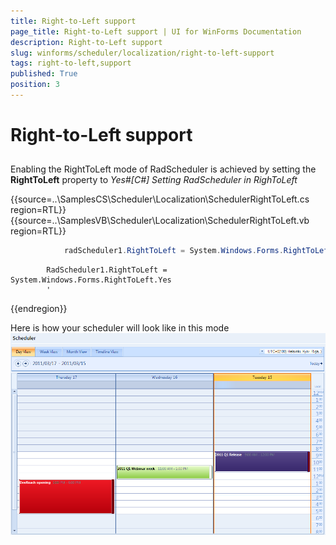 ```yaml
---
title: Right-to-Left support
page_title: Right-to-Left support | UI for WinForms Documentation
description: Right-to-Left support
slug: winforms/scheduler/localization/right-to-left-support
tags: right-to-left,support
published: True
position: 3
---
```


# Right-to-Left support



## 

Enabling the RightToLeft mode of RadScheduler is achieved by setting the __RightToLeft__ property to *Yes*#_[C#] Setting RadScheduler in RighToLeft_

	



{{source=..\SamplesCS\Scheduler\Localization\SchedulerRightToLeft.cs region=RTL}} 
{{source=..\SamplesVB\Scheduler\Localization\SchedulerRightToLeft.vb region=RTL}} 

````C#
            radScheduler1.RightToLeft = System.Windows.Forms.RightToLeft.Yes;
````
````VB.NET
        RadScheduler1.RightToLeft = System.Windows.Forms.RightToLeft.Yes
        '
````

{{endregion}} 




Here is how your scheduler will look like in this mode![scheduler-localization-right-to-left](images/scheduler-localization-right-to-left.png)
